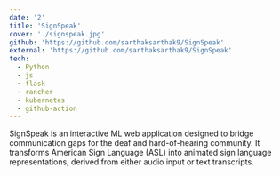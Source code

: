 ```yaml
---
date: '2'
title: 'SignSpeak'
cover: './signspeak.jpg'
github: 'https://github.com/sarthaksarthak9/SignSpeak'
external: 'https://github.com/sarthaksarthak9/SignSpeak'
tech:
  - Python
  - js
  - flask
  - rancher
  - kubernetes
  - github-action
---
```


SignSpeak is an interactive ML web application designed to bridge communication gaps for the deaf and hard-of-hearing community. It transforms American Sign Language (ASL) into animated sign language representations, derived from either audio input or text transcripts.
